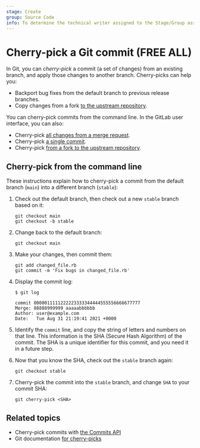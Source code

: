 ```yaml
---
stage: Create
group: Source Code
info: To determine the technical writer assigned to the Stage/Group associated with this page, see https://handbook.gitlab.com/handbook/product/ux/technical-writing/#assignments
---
```


# Cherry-pick a Git commit **(FREE ALL)**

In Git, you can *cherry-pick* a commit (a set of changes) from an existing branch,
and apply those changes to another branch. Cherry-picks can help you:

- Backport bug fixes from the default branch to previous release branches.
- Copy changes from a fork
  [to the upstream repository](../../user/project/merge_requests/cherry_pick_changes.md#cherry-pick-into-a-project).

You can cherry-pick commits from the command line. In the GitLab user interface,
you can also:

- Cherry-pick [all changes from a merge request](../../user/project/merge_requests/cherry_pick_changes.md#cherry-pick-all-changes-from-a-merge-request).
- Cherry-pick [a single commit](../../user/project/merge_requests/cherry_pick_changes.md#cherry-pick-a-single-commit).
- Cherry-pick [from a fork to the upstream repository](../../user/project/merge_requests/cherry_pick_changes.md#cherry-pick-into-a-project).

## Cherry-pick from the command line

These instructions explain how to cherry-pick a commit from the default branch (`main`)
into a different branch (`stable`):

1. Check out the default branch, then check out a new `stable` branch based on it:

   ```shell
   git checkout main
   git checkout -b stable
   ```

1. Change back to the default branch:

   ```shell
   git checkout main
   ```

1. Make your changes, then commit them:

   ```shell
   git add changed_file.rb
   git commit -m 'Fix bugs in changed_file.rb'
   ```

1. Display the commit log:

   ```shell
   $ git log

   commit 0000011111222223333344444555556666677777
   Merge: 88888999999 aaaaabbbbbb
   Author: user@example.com
   Date:   Tue Aug 31 21:19:41 2021 +0000
   ```

1. Identify the `commit` line, and copy the string of letters and numbers on that line.
   This information is the SHA (Secure Hash Algorithm) of the commit. The SHA is
   a unique identifier for this commit, and you need it in a future step.

1. Now that you know the SHA, check out the `stable` branch again:

   ```shell
   git checkout stable
   ```

1. Cherry-pick the commit into the `stable` branch, and change `SHA` to your commit
   SHA:

   ```shell
   git cherry-pick <SHA>
   ```

## Related topics

- Cherry-pick commits with [the Commits API](../../api/commits.md#cherry-pick-a-commit)
- Git documentation [for cherry-picks](https://git-scm.com/docs/git-cherry-pick)
